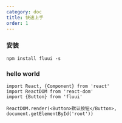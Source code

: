 ```yaml
---
category: doc
title: 快速上手
order: 1
---
```


### 安装
```
npm install fluui -s
```
### hello world
```
import React, {Component} from 'react'
import ReactDOM from 'react-dom'
import {Button} from 'fluui'

ReactDOM.render(<Button>默认按钮</Button>, document.getElementById('root'))

```
